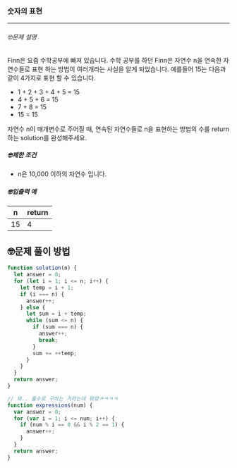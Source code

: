 ### 숫자의 표현

---

###### 🤓문제 설명

Finn은 요즘 수학공부에 빠져 있습니다. 수학 공부를 하던 Finn은 자연수 n을 연속한 자연수들로 표현 하는 방법이 여러개라는 사실을 알게 되었습니다. 예를들어 15는 다음과 같이 4가지로 표현 할 수 있습니다.

- 1 + 2 + 3 + 4 + 5 = 15
- 4 + 5 + 6 = 15
- 7 + 8 = 15
- 15 = 15

자연수 n이 매개변수로 주어질 때, 연속된 자연수들로 n을 표현하는 방법의 수를 return하는 solution를 완성해주세요.

##### 🤓제한 조건

- n은 10,000 이하의 자연수 입니다.

##### 🤓입출력 예

| n   | return |
| --- | ------ |
| 15  | 4      |

## 🤓문제 풀이 방법

```javascript
function solution(n) {
  let answer = 0;
  for (let i = 1; i <= n; i++) {
    let temp = i + 1;
    if (i === n) {
      answer++;
    } else {
      let sum = i + temp;
      while (sum <= n) {
        if (sum === n) {
          answer++;
          break;
        }
        sum += ++temp;
      }
    }
  }
  return answer;
}
```

```javascript
// 와.. 홀수로 구하는 거라는데 뭐얔ㅋㅋㅋㅋ
function expressions(num) {
  var answer = 0;
  for (var i = 1; i <= num; i++) {
    if (num % i == 0 && i % 2 == 1) {
      answer++;
    }
  }
  return answer;
}
```
